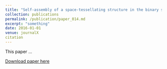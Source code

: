 ```yaml
---
title: "Self-assembly of a space-tessellating structure in the binary system of hard tetrahedra and octahedra"
collection: publications
permalink: /publication/paper_014.md
excerpt: "something"
date: 2016-01-01
venue: journalX
citation
---
```

This paper ...

[Download paper here](http://pfdamasceno.github.io/files/2016_Cadotte.pdf)
